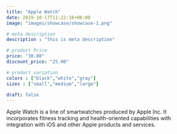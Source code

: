```yaml
---
title: "Apple Watch"
date: 2019-10-17T11:22:16+06:00
image: "images/showcase/showcase-1.png"

# meta description
description : "this is meta description"

# product Price
price: "30.00"
discount_price: "25.00"

# product variation
colors : ["black","white","gray"]
sizes : ["small","medium","large"]

draft: false
---
```


Apple Watch is a line of smartwatches produced by Apple Inc. It incorporates fitness tracking and health-oriented capabilities with integration with iOS and other Apple products and services.
